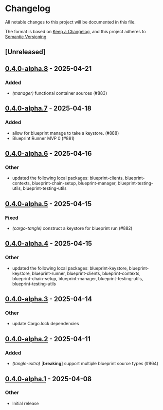 # Changelog

All notable changes to this project will be documented in this file.

The format is based on [Keep a Changelog](https://keepachangelog.com/en/1.0.0/),
and this project adheres to [Semantic Versioning](https://semver.org/spec/v2.0.0.html).

## [Unreleased]

## [0.4.0-alpha.8](https://github.com/tangle-network/blueprint/compare/cargo-tangle-v0.4.0-alpha.7...cargo-tangle-v0.4.0-alpha.8) - 2025-04-21

### Added

- *(manager)* functional container sources (#883)

## [0.4.0-alpha.7](https://github.com/tangle-network/blueprint/compare/cargo-tangle-v0.4.0-alpha.6...cargo-tangle-v0.4.0-alpha.7) - 2025-04-18

### Added

- allow for blueprint manage to take a keystore. (#888)
- Blueprint Runner MVP 0 (#881)

## [0.4.0-alpha.6](https://github.com/tangle-network/blueprint/compare/cargo-tangle-v0.4.0-alpha.5...cargo-tangle-v0.4.0-alpha.6) - 2025-04-16

### Other

- updated the following local packages: blueprint-clients, blueprint-contexts, blueprint-chain-setup, blueprint-manager, blueprint-testing-utils, blueprint-testing-utils

## [0.4.0-alpha.5](https://github.com/tangle-network/blueprint/compare/cargo-tangle-v0.4.0-alpha.4...cargo-tangle-v0.4.0-alpha.5) - 2025-04-15

### Fixed

- *(cargo-tangle)* construct a keystore for blueprint run (#882)

## [0.4.0-alpha.4](https://github.com/tangle-network/blueprint/compare/cargo-tangle-v0.4.0-alpha.3...cargo-tangle-v0.4.0-alpha.4) - 2025-04-15

### Other

- updated the following local packages: blueprint-keystore, blueprint-keystore, blueprint-runner, blueprint-clients, blueprint-contexts, blueprint-chain-setup, blueprint-manager, blueprint-testing-utils, blueprint-testing-utils

## [0.4.0-alpha.3](https://github.com/tangle-network/blueprint/compare/cargo-tangle-v0.4.0-alpha.2...cargo-tangle-v0.4.0-alpha.3) - 2025-04-14

### Other

- update Cargo.lock dependencies

## [0.4.0-alpha.2](https://github.com/tangle-network/blueprint/compare/cargo-tangle-v0.4.0-alpha.1...cargo-tangle-v0.4.0-alpha.2) - 2025-04-11

### Added

- *(tangle-extra)* [**breaking**] support multiple blueprint source types (#864)

## [0.4.0-alpha.1](https://github.com/tangle-network/blueprint/releases/tag/blueprint-metrics-v0.1.0-alpha.1) - 2025-04-08

### Other

- Initial release
